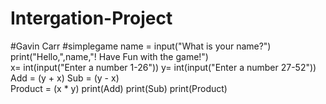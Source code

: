 # Intergation-Project
#Gavin Carr
#simplegame
name = input("What is your name?")
print("Hello,",name,"! Have Fun with the game!")        
x= int(input("Enter a number 1-26"))
y= int(input("Enter a number 27-52"))
Add = (y + x)
Sub = (y - x)  
Product = (x * y)
print(Add)
print(Sub)
print(Product)
